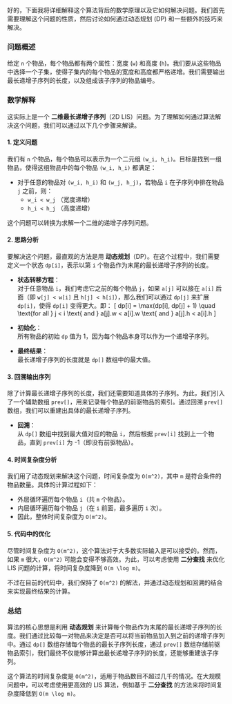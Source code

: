 好的，下面我将详细解释这个算法背后的数学原理以及它如何解决问题。我们首先需要理解这个问题的性质，然后讨论如何通过动态规划 (DP) 和一些额外的技巧来解决。

### 问题概述

给定 `n` 个物品，每个物品都有两个属性：宽度 (`w`) 和高度 (`h`)。我们要从这些物品中选择一个子集，使得子集内的每个物品的宽度和高度都严格递增。我们需要输出最长递增子序列的长度，以及组成该子序列的物品编号。

### 数学解释

这实际上是一个 **二维最长递增子序列**（2D LIS）问题。为了理解如何通过算法解决这个问题，我们可以通过以下几个步骤来解读。

#### 1. **定义问题**

我们有 `n` 个物品，每个物品可以表示为一个二元组 `(w_i, h_i)`。目标是找到一组物品，使得这组物品中的每个物品 `(w_i, h_i)` 都满足：
- 对于任意的物品对 `(w_i, h_i)` 和 `(w_j, h_j)`，若物品 `i` 在子序列中排在物品 `j` 之前，则：
  - `w_i < w_j` （宽度递增）
  - `h_i < h_j` （高度递增）

这个问题可以转换为求解一个二维的递增子序列问题。

#### 2. **思路分析**

要解决这个问题，最直观的方法是用 **动态规划**（DP）。在这个过程中，我们需要定义一个状态 `dp[i]`，表示以第 `i` 个物品作为末尾的最长递增子序列的长度。

- **状态转移方程**：  
  对于任意物品 `i`，我们考虑它之前的每个物品 `j`，如果 `a[j]` 可以接在 `a[i]` 后面（即 `w[j] < w[i]` 且 `h[j] < h[i]`），那么我们可以通过 `dp[j]` 来扩展 `dp[i]`，使得 `dp[i]` 变得更大。即：
  \[
  dp[i] = \max(dp[i], dp[j] + 1) \quad \text{for all } j < i \text{ and } a[j].w < a[i].w \text{ and } a[j].h < a[i].h
  \]

- **初始化**：  
  所有物品的初始 `dp` 值为 1，因为每个物品本身可以作为一个递增子序列。

- **最终结果**：  
  最长递增子序列的长度就是 `dp[]` 数组中的最大值。

#### 3. **回溯输出序列**

除了计算最长递增子序列的长度，我们还需要知道具体的子序列。为此，我们引入了一个辅助数组 `prev[]`，用来记录每个物品的前驱物品的索引。通过回溯 `prev[]` 数组，我们可以重建出具体的最长递增子序列。

- **回溯**：  
  从 `dp[]` 数组中找到最大值对应的物品 `i`，然后根据 `prev[i]` 找到上一个物品，直到 `prev[i]` 为 -1（即没有前驱物品）。

#### 4. **时间复杂度分析**

我们用了动态规划来解决这个问题，时间复杂度为 `O(m^2)`，其中 `m` 是符合条件的物品数量。具体的计算过程如下：
- 外层循环遍历每个物品 `i`（共 `m` 个物品）。
- 内层循环遍历每个物品 `j`（在 `i` 前面，最多遍历 `i` 次）。
- 因此，整体时间复杂度为 `O(m^2)`。

#### 5. **代码中的优化**

尽管时间复杂度为 `O(m^2)`，这个算法对于大多数实际输入是可以接受的。然而，如果 `m` 很大，`O(m^2)` 可能会变得不够高效。为此，可以考虑使用 **二分查找** 来优化 LIS 问题的计算，将时间复杂度降到 `O(m \log m)`。

不过在目前的代码中，我们保持了 `O(m^2)` 的解法，并通过动态规划和回溯的结合来实现最终结果的计算。

### 总结

算法的核心思想是利用 **动态规划** 来计算每个物品作为末尾的最长递增子序列的长度。我们通过比较每一对物品来决定是否可以将当前物品加入到之前的递增子序列中。通过 `dp[]` 数组存储每个物品的最长子序列长度，通过 `prev[]` 数组存储前驱物品索引，我们最终不仅能够计算出最长递增子序列的长度，还能够重建该子序列。

这个算法的时间复杂度是 `O(m^2)`，适用于物品数目不超过几千的情况。在大规模问题中，可以考虑使用更高效的 LIS 算法，例如基于 **二分查找** 的方法来将时间复杂度降低到 `O(m \log m)`。